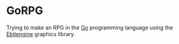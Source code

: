 # GoRPG
Trying to make an RPG in the [Go](https://go.dev/) programming language using the [Ebitengine](https://ebitengine.org/) graphics library.
